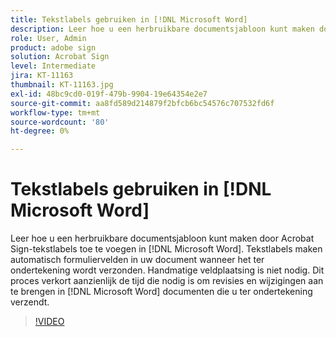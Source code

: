 ```yaml
---
title: Tekstlabels gebruiken in [!DNL Microsoft Word]
description: Leer hoe u een herbruikbare documentsjabloon kunt maken door Acrobat Sign-tekstlabels toe te voegen in [!DNL Microsoft Word]
role: User, Admin
product: adobe sign
solution: Acrobat Sign
level: Intermediate
jira: KT-11163
thumbnail: KT-11163.jpg
exl-id: 48bc9cd0-019f-479b-9904-19e64354e2e7
source-git-commit: aa8fd589d214879f2bfcb6bc54576c707532fd6f
workflow-type: tm+mt
source-wordcount: '80'
ht-degree: 0%

---
```


# Tekstlabels gebruiken in [!DNL Microsoft Word]

Leer hoe u een herbruikbare documentsjabloon kunt maken door Acrobat Sign-tekstlabels toe te voegen in [!DNL Microsoft Word]. Tekstlabels maken automatisch formuliervelden in uw document wanneer het ter ondertekening wordt verzonden. Handmatige veldplaatsing is niet nodig. Dit proces verkort aanzienlijk de tijd die nodig is om revisies en wijzigingen aan te brengen in [!DNL Microsoft Word] documenten die u ter ondertekening verzendt.

>[!VIDEO](https://video.tv.adobe.com/v/3409482?quality=12&learn=on&hidetitle=true)
